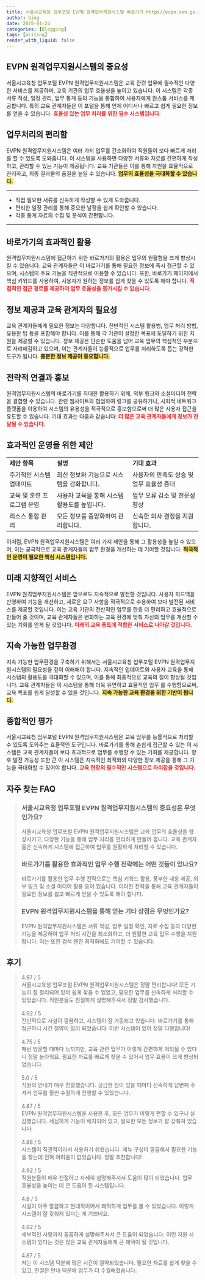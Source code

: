 ```yaml
---
title: 서울시교육청 업무포털 EVPN 원격업무지원시스템 바로가기 https//evpn.sen.go.kr 편리한 접근
author: bing
date: 2025-01-24
categories: [Blogging]
tags: [writing]
render_with_liquid: false
---
```



<h2 id='EVPN_원격업무지원시스템의_중요성'>EVPN 원격업무지원시스템의 중요성</h2>

<p>서울시교육청 업무포털 EVPN 원격업무지원시스템은 교육 관련 업무에 필수적인 다양한 서비스를 제공하며, 교육 기관의 업무 효율성을 높이고 있습니다. 이 시스템은 각종 서류 작성, 일정 관리, 업무 통계 등의 기능을 통합하여 사용자에게 원스톱 서비스를 제공합니다. 특히 교육 관계자들은 이 포털을 통해 언제 어디서나 빠르고 쉽게 필요한 정보를 얻을 수 있습니다. <b><span style="color: #ee2323;">효율성 있는 업무 처리를 위한 필수 시스템입니다.</span></b></p>

<h2 id='업무처리의_편리함'>업무처리의 편리함</h2>

<p>EVPN 원격업무지원시스템은 여러 가지 업무를 간소화하여 직원들이 보다 빠르게 처리를 할 수 있도록 도와줍니다. 이 시스템을 사용하면 다양한 서류와 자료를 간편하게 작성하고, 관리할 수 있는 기능이 제공됩니다. 교육 기관들은 이를 통해 자원을 효율적으로 관리하고, 최종 결과물의 품질을 높일 수 있습니다. <b><span style="background-color: #ffe066;">업무의 효율성을 극대화할 수 있습니다.</span></b></p>

<hr />

<ul>
    <li>직접 필요한 서류를 신속하게 작성할 수 있게 도와줍니다.</li>
    <li>편리한 일정 관리를 통해 중요한 날정을 쉽게 확인할 수 있습니다.</li>
    <li>각종 통계 자료의 수집 및 분석이 간편합니다.</li>
</ul>

<hr />

<h2 id='바로가기의_효과적인_활용'>바로가기의 효과적인 활용</h2>

<p>원격업무지원시스템에 접근하기 위한 바로가기의 활용은 업무의 원활함을 크게 향상시킬 수 있습니다. 교육 관계자들은 이 바로가기를 통해 필요한 정보에 즉시 접근할 수 있으며, 시스템의 주요 기능을 직관적으로 이용할 수 있습니다. 또한, 바로가기 페이지에서 핵심 키워드를 사용하여, 사용자가 원하는 정보를 쉽게 찾을 수 있도록 해야 합니다. <b><span style="color: #ee2323;">직접적인 접근 경로를 제공하여 업무 효율성을 증가시킬 수 있습니다.</span></b></p>

<h2 id='정보제공과_교육관계자의_필요성'>정보 제공과 교육 관계자의 필요성</h2>

<p>교육 관계자들에게 필요한 정보는 다양합니다. 전반적인 시스템 활용법, 업무 처리 방법, 유용한 팁 등을 포함해야 합니다. 이를 통해 각 기관이 설정한 목표에 도달하기 위한 지원을 제공할 수 있습니다. 정보 제공은 단순한 도움을 넘어 교육 업무의 핵심적인 부분으로 자리매김하고 있으며, 이는 관계자들이 능률적으로 업무를 처리하도록 돕는 강력한 도구가 됩니다. <b><span style="background-color: #ffe066;">충분한 정보 제공이 중요합니다.</span></b></p>

<h2 id='전략적_연결과_홍보'>전략적 연결과 홍보</h2>

<p>원격업무지원시스템의 바로가기를 최대한 활용하기 위해, 외부 링크와 소셜미디어 전략을 결합할 수 있습니다. 관련 웹사이트와 협업하여 링크를 공유하거나, 사회적 네트워크 플랫폼을 이용하여 시스템의 유용성을 적극적으로 홍보함으로써 더 많은 사용자 접근을 유도할 수 있습니다. 기대 효과는 다음과 같습니다: <b><span style="color: #ee2323;">더 많은 교육 관계자들에게 정보가 전달될 수 있습니다.</span></b></p>

<h2 id='효과적인_운영을_위한_제안'>효과적인 운영을 위한 제안</h2>

<table>
    <tr>
        <td><b>제안 항목</b></td>
        <td><b>설명</b></td>
        <td><b>기대 효과</b></td>
    </tr>
    <tr>
        <td>주기적인 시스템 업데이트</td>
        <td>최신 정보와 기능으로 시스템을 강화합니다.</td>
        <td>사용자의 만족도 상승 및 업무 효율성 증대</td>
    </tr>
    <tr>
        <td>교육 및 훈련 프로그램 운영</td>
        <td>사용자 교육을 통해 시스템 활용도를 높입니다.</td>
        <td>업무 오류 감소 및 전문성 향상</td>
    </tr>
    <tr>
        <td>리소스 통합 관리</td>
        <td>모든 정보를 중앙화하여 관리합니다.</td>
        <td>신속한 의사 결정을 지원합니다.</td>
    </tr>
</table>

<p>이처럼, EVPN 원격업무지원시스템은 여러 가지 제안을 통해 그 활용성을 높일 수 있으며, 이는 궁극적으로 교육 관계자들의 업무 환경을 개선하는 데 기여할 것입니다. <b><span style="background-color: #ffe066;">적극적인 운영이 필요한 핵심 시스템입니다.</span></b></p>

<h2 id='미래_지향적인_서비스'>미래 지향적인 서비스</h2>

<p>EVPN 원격업무지원시스템은 앞으로도 지속적으로 발전할 것입니다. 사용자 피드백을 반영하여 기능을 개선하고, 새로운 요구 사항을 적극적으로 수용하여 보다 발전된 서비스를 제공할 것입니다. 이는 교육 기관의 전반적인 업무를 한층 더 편리하고 효율적으로 만들어 줄 것이며, 교육 관계자들은 변화하는 교육 환경에 맞춰 자신의 업무를 개선할 수 있는 기회를 얻게 될 것입니다. <b><span style="color: #ee2323;">미래의 교육 풍토에 적합한 서비스로 나아갈 것입니다.</span></b></p>

<h2 id='지속가능한_업무환경'>지속 가능한 업무환경</h2>

<p>지속 가능한 업무환경을 구축하기 위해서는 서울시교육청 업무포털 EVPN 원격업무지원시스템의 필요성을 깊이 이해해야 합니다. 지속적인 업데이트와 사용자 교육을 통해 시스템의 활용도를 극대화할 수 있으며, 이를 통해 최종적으로 교육의 질이 향상될 것입니다. 교육 관계자들은 이 시스템을 통해 더욱 유연하고 효율적인 업무 를 수행함으로써, 교육 목표를 쉽게 달성할 수 있을 것입니다. <b><span style="background-color: #ffe066;">지속 가능한 교육 환경을 위한 기반이 됩니다.</span></b></p>

<h2 id='종합적인_평가'>종합적인 평가</h2>

<p>서울시교육청 업무포털 EVPN 원격업무지원시스템은 교육 업무를 능률적으로 처리할 수 있도록 도와주는 효율적인 도구입니다. 바로가기를 통해 손쉽게 접근할 수 있는 이 시스템은 교육 관계자들이 보다 효과적으로 업무를 수행할 수 있는 기회를 제공합니다. 향후 발전 가능성 또한 큰 이 시스템은 지속적인 최적화와 다양한 정보 제공을 통해 그 기능을 극대화할 수 있어야 합니다. <b><span style="color: #ee2323;">교육 현장의 필수적인 시스템으로 자리잡을 것입니다.</span></b></p>


<h2 id='자주_찾는_FAQ'>자주 찾는 FAQ</h2>
<div itemscope="" itemtype="https://schema.org/FAQPage"> 
<blockquote> 
<div itemscope="" itemprop="mainEntity" itemtype="https://schema.org/Question"> 
<h3 itemprop="name">서울시교육청 업무포털 EVPN 원격업무지원시스템의 중요성은 무엇인가요?</h3> 
<div itemscope="" itemprop="acceptedAnswer" itemtype="https://schema.org/Answer"> 
<span itemprop="text"> 
<p>서울시교육청 업무포털 EVPN 원격업무지원시스템은 교육 업무의 효율성을 향상시키고, 다양한 기능을 통해 업무 처리를 편리하게 만들어 줍니다. 교육 관계자들은 신속하게 시스템에 접근하여 업무를 원활하게 처리할 수 있습니다.</p> 
</span> 
</div> 
</div> 

<div itemscope="" itemprop="mainEntity" itemtype="https://schema.org/Question"> 
<h3 itemprop="name">바로가기를 활용한 효과적인 업무 수행 전략에는 어떤 것들이 있나요?</h3> 
<div itemscope="" itemprop="acceptedAnswer" itemtype="https://schema.org/Answer"> 
<span itemprop="text"> 
<p>바로가기를 활용한 업무 수행 전략으로는 핵심 키워드 활용, 풍부한 내용 제공, 외부 링크 및 소셜 미디어 활용 등이 있습니다. 이러한 전략을 통해 교육 관계자들이 필요한 정보를 쉽고 빠르게 얻을 수 있도록 해야 합니다.</p> 
</span> 
</div> 
</div> 

<div itemscope="" itemprop="mainEntity" itemtype="https://schema.org/Question"> 
<h3 itemprop="name">EVPN 원격업무지원시스템을 통해 얻는 기타 장점은 무엇인가요?</h3> 
<div itemscope="" itemprop="acceptedAnswer" itemtype="https://schema.org/Answer"> 
<span itemprop="text"> 
<p>EVPN 원격업무지원시스템은 서류 작성, 업무 일정 확인, 자료 수집 등의 다양한 기능을 제공하여 업무 처리 시간을 최소화하고, 더 원활한 교육 업무 수행을 지원합니다. 이는 또한 검색 엔진 최적화에도 기여할 수 있습니다.</p> 
</span> 
</div> 
</div> 
</blockquote> 
</div>
<h2 id='후기'>후기</h2>
<div itemscope itemtype="https://schema.org/Product">
  <blockquote>
  <div itemprop="review" itemscope itemtype="https://schema.org/Review">
      <div itemprop="reviewRating" itemscope itemtype="https://schema.org/Rating"> <span itemprop="ratingValue">4.97</span> / <span itemprop="bestRating">5</span> </div>
      <span itemprop="reviewBody">서울시교육청 업무포털 EVPN 원격업무지원시스템은 정말 편리합니다! 모든 기능이 잘 정리되어 있어 쉽게 찾을 수 있었고, 필요한 업무를 신속하게 처리할 수 있었습니다. 직원분들도 친절하게 설명해주셔서 정말 감사했습니다.</span>
  </div>
  <br>
  <div itemprop="review" itemscope itemtype="https://schema.org/Review">
      <div itemprop="reviewRating" itemscope itemtype="https://schema.org/Rating"> <span itemprop="ratingValue">4.92</span> / <span itemprop="bestRating">5</span> </div>
      <span itemprop="reviewBody">전반적으로 시설이 깔끔하고, 시스템이 잘 가동되고 있습니다. 바로가기를 통해 접근하니 시간 절약이 많이 되었습니다. 이런 시스템이 있어 정말 다행입니다!</span>
  </div>
  <br>
  <div itemprop="review" itemscope itemtype="https://schema.org/Review">
      <div itemprop="reviewRating" itemscope itemtype="https://schema.org/Rating"> <span itemprop="ratingValue">4.75</span> / <span itemprop="bestRating">5</span> </div>
      <span itemprop="reviewBody">매번 방문할 때마다 느끼지만, 교육 관련 업무가 이렇게 간편하게 처리될 수 있다니 정말 놀라워요. 필요한 자료를 빠르게 찾을 수 있어서 업무 효율이 크게 향상되었습니다.</span>
  </div>
  <br>
  <div itemprop="review" itemscope itemtype="https://schema.org/Review">
      <div itemprop="reviewRating" itemscope itemtype="https://schema.org/Rating"> <span itemprop="ratingValue">5.0</span> / <span itemprop="bestRating">5</span> </div>
      <span itemprop="reviewBody">직원의 안내가 매우 친절했습니다. 궁금한 점이 있을 때마다 신속하게 답변해 주셔서 업무를 훨씬 수월하게 진행할 수 있었습니다.</span>
  </div>
  <br>
  <div itemprop="review" itemscope itemtype="https://schema.org/Review">
      <div itemprop="reviewRating" itemscope itemtype="https://schema.org/Rating"> <span itemprop="ratingValue">4.87</span> / <span itemprop="bestRating">5</span> </div>
      <span itemprop="reviewBody">EVPN 원격업무지원시스템을 사용한 후, 모든 업무가 이렇게 편할 수 있구나 실감했습니다. 세심하게 기능이 배치되어 있고, 필요한 모든 정보가 잘 갖춰져 있습니다.</span>
  </div>
  <br>
  <div itemprop="review" itemscope itemtype="https://schema.org/Review">
      <div itemprop="reviewRating" itemscope itemtype="https://schema.org/Rating"> <span itemprop="ratingValue">4.88</span> / <span itemprop="bestRating">5</span> </div>
      <span itemprop="reviewBody">시스템이 직관적이라서 사용하기 쉬웠습니다. 메뉴 구성이 깔끔해서 필요한 기능을 찾는데 전혀 어려움이 없었습니다. 정말 추천합니다!</span>
  </div>
  <br>
  <div itemprop="review" itemscope itemtype="https://schema.org/Review">
      <div itemprop="reviewRating" itemscope itemtype="https://schema.org/Rating"> <span itemprop="ratingValue">4.92</span> / <span itemprop="bestRating">5</span> </div>
      <span itemprop="reviewBody">직원분들이 매우 친절하고 자세히 설명해주셔서 도움이 많이 되었습니다. 업무 효율성을 높이는 데 큰 도움이 된 시스템입니다.</span>
  </div>
  <br>
  <div itemprop="review" itemscope itemtype="https://schema.org/Review">
      <div itemprop="reviewRating" itemscope itemtype="https://schema.org/Rating"> <span itemprop="ratingValue">4.8</span> / <span itemprop="bestRating">5</span> </div>
      <span itemprop="reviewBody">시설이 아주 깔끔하고 현대적이어서 쾌적하게 업무를 볼 수 있었습니다. 이렇게 시스템이 잘 갖춰져 있다는 게 기쁘네요.</span>
  </div>
  <br>
  <div itemprop="review" itemscope itemtype="https://schema.org/Review">
      <div itemprop="reviewRating" itemscope itemtype="https://schema.org/Rating"> <span itemprop="ratingValue">4.92</span> / <span itemprop="bestRating">5</span> </div>
      <span itemprop="reviewBody">세부적인 사항까지 꼼꼼하게 설명해주셔서 큰 도움이 되었습니다. 이런 지원 시스템이 있다는 것은 많은 교육 관계자들에게 큰 혜택이 될 것입니다.</span>
  </div>
  <br>
  <div itemprop="review" itemscope itemtype="https://schema.org/Review">
      <div itemprop="reviewRating" itemscope itemtype="https://schema.org/Rating"> <span itemprop="ratingValue">4.87</span> / <span itemprop="bestRating">5</span> </div>
      <span itemprop="reviewBody">저는 이 시스템 덕분에 많은 시간이 절약되었습니다. 필요한 자료를 쉽게 찾을 수 있고, 친절한 안내 덕분에 업무가 더 수월해졌습니다.</span>
  </div>
  </blockquote>
</div>

